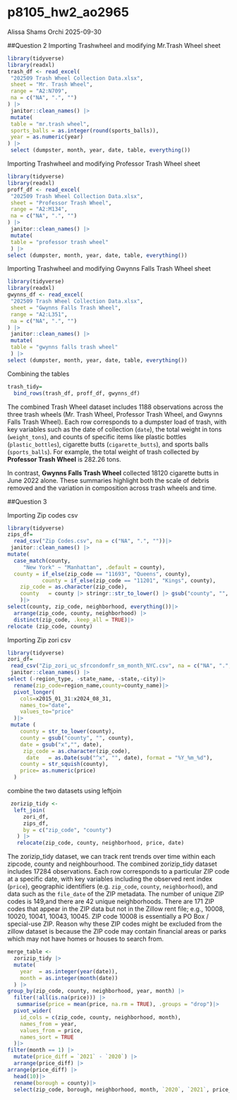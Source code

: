 p8105_hw2_ao2965
================
Alissa Shams Orchi
2025-09-30

\##Question 2 Importing Trashwheel and modifying Mr.Trash Wheel sheet

``` r
library(tidyverse)
library(readxl)
trash_df <- read_excel(
 "202509 Trash Wheel Collection Data.xlsx",
 sheet = "Mr. Trash Wheel",
 range = "A2:N709",
 na = c("NA", ".", "")
) |>
 janitor::clean_names() |>
 mutate(
 table = "mr.trash wheel", 
 sports_balls = as.integer(round(sports_balls)),
 year = as.numeric(year)
) |>
 select (dumpster, month, year, date, table, everything())
```

Importing Trashwheel and modifying Professor Trash Wheel sheet

``` r
library(tidyverse)
library(readxl)
proff_df <- read_excel(
 "202509 Trash Wheel Collection Data.xlsx",
 sheet = "Professor Trash Wheel",
 range = "A2:M134",
 na = c("NA", ".", "")
) |>
 janitor::clean_names() |>
 mutate(
 table = "professor trash wheel"
 ) |>
select (dumpster, month, year, date, table, everything())
```

Importing Trashwheel and modifying Gwynns Falls Trash Wheel sheet

``` r
library(tidyverse)
library(readxl)
gwynns_df <- read_excel(
 "202509 Trash Wheel Collection Data.xlsx",
 sheet = "Gwynns Falls Trash Wheel",
 range = "A2:L351",
 na = c("NA", ".", "")
) |>
 janitor::clean_names() |>
 mutate(
 table = "gwynns falls trash wheel"
 ) |>
select (dumpster, month, year, date, table, everything())
```

Combining the tables

``` r
trash_tidy=
  bind_rows(trash_df, proff_df, gwynns_df)
```

The combined Trash Wheel dataset includes 1188 observations across the
three trash wheels (Mr. Trash Wheel, Professor Trash Wheel, and Gwynns
Falls Trash Wheel). Each row corresponds to a dumpster load of trash,
with key variables such as the date of collection (`date`), the total
weight in tons (`weight_tons`), and counts of specific items like
plastic bottles (`plastic_bottles`), cigarette butts
(`cigarette_butts`), and sports balls (`sports_balls`). For example, the
total weight of trash collected by **Professor Trash Wheel** is 282.26
tons.

In contrast, **Gwynns Falls Trash Wheel** collected 18120 cigarette
butts in June 2022 alone. These summaries highlight both the scale of
debris removed and the variation in composition across trash wheels and
time.

\##Question 3

Importing Zip codes csv

``` r
library(tidyverse)
zips_df=
  read_csv("Zip Codes.csv", na = c("NA", ".", ""))|>
 janitor::clean_names() |>
mutate(
  case_match(county,
     "New York" ~ "Manhattan", .default = county),
  county = if_else(zip_code == "11693", "Queens", county), 
           county = if_else(zip_code == "11201", "Kings", county),
    zip_code = as.character(zip_code),
    county   = county |> stringr::str_to_lower() |> gsub("county", "", x = _) |> stringr::str_squish(),
    )|> 
select(county, zip_code, neighborhood, everything())|>
  arrange(zip_code, county, neighborhood) |>
  distinct(zip_code, .keep_all = TRUE)|>
relocate (zip_code, county)
```

Importing Zip zori csv

``` r
library(tidyverse)
zori_df=
 read_csv("Zip_zori_uc_sfrcondomfr_sm_month_NYC.csv", na = c("NA", ".", ""))|>
 janitor::clean_names() |>
select (-region_type, -state_name, -state,-city)|>
  rename(zip_code=region_name,county=county_name)|>
  pivot_longer(
    cols=x2015_01_31:x2024_08_31,
    names_to="date",
    values_to="price"
  )|>
 mutate (
    county = str_to_lower(county),       
    county = gsub("county", "", county), 
    date = gsub("x","", date),
     zip_code = as.character(zip_code),
      date   = as.Date(sub("^x", "", date), format = "%Y_%m_%d"),
    county = str_squish(county),
    price= as.numeric(price)  
  ) 
```

combine the two datasets using leftjoin

``` r
 zorizip_tidy <- 
  left_join(
     zori_df,
     zips_df,
     by = c("zip_code", "county")          
   ) |>
   relocate(zip_code, county, neighborhood, price, date)
```

The zorizip_tidy dataset, we can track rent trends over time within each
zipcode, county and neighbourhood. The combined zorizip_tidy dataset
includes 17284 observations. Each row corresponds to a particular ZIP
code at a specific date, with key variables including the observed rent
index (`price`), geographic identifiers (e.g. `zip_code`, `county`,
`neighborhood`), and data such as the `file_date` of the ZIP metadata.
The number of unique ZIP codes is 149,and there are 42 unique
neighborhoods. There are 171 ZIP codes that appear in the ZIP data but
not in the Zillow rent file; e.g., 10008, 10020, 10041, 10043, 10045.
ZIP code 10008 is essentially a PO Box / special-use ZIP. Reason why
these ZIP codes might be excluded from the zillow dataset is because the
ZIP code may contain financial areas or parks which may not have homes
or houses to search from.

``` r
merge_table <-
  zorizip_tidy |>
  mutate(
    year  = as.integer(year(date)),
    month = as.integer(month(date))
  ) |>
group_by(zip_code, county, neighborhood, year, month) |>
  filter(!all(is.na(price))) |>
   summarise(price = mean(price, na.rm = TRUE), .groups = "drop")|>
  pivot_wider(
    id_cols = c(zip_code, county, neighborhood, month),  
    names_from = year,                                      
    values_from = price,
    names_sort = TRUE
  )|>
filter(month == 1) |>
  mutate(price_diff = `2021` - `2020`) |>
  arrange(price_diff) |>           
arrange(price_diff) |> 
  head(10)|>
  rename(borough = county)|>
  select(zip_code, borough, neighborhood, month, `2020`, `2021`, price_diff)
```
